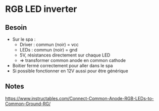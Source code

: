 # RGB LED inverter

## Besoin

- Sur le spa :
  - Driver : commun (noir) = vcc
  - LEDs : commun (noir) = gnd
  - 5V, résistances directement sur chaque LED
  - => transformer common anode en common cathode
- Boitier fermé correctement pour aller dans le spa
- Si possible fonctionner en 12V aussi pour être générique

## Notes

https://www.instructables.com/Connect-Common-Anode-RGB-LEDs-to-Common-Ground-RG/